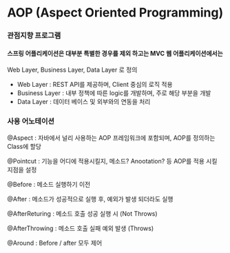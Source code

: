 # AOP (Aspect Oriented Programming)
### 관점지향 프로그램
#### 스프링 어플리케이션은 대부분 특별한 경우를 제외 하고는 MVC 웹 어플리케이션에서는 
  Web Layer, Business Layer, Data Layer 로 정의
- Web Layer : REST API를 제공하며, Client 중심의 로직 적용
- Business Layer : 내부 정책에 따른 logic를 개발하며, 주로 해당 부분을 개발
- Data Layer : 데이터 베이스 및 외부와의 연동을 처리


### 사용 어노테이션

@Aspect : 자바에서 널리 사용하는 AOP 프레임워크에 포함되며, AOP를 정의하는 Class에 할당

@Pointcut : 기능을 어디에 적용시킬지, 메소드? Anootation? 등 AOP를 적용 시킬 지점을 설정

@Before : 메소드 실행하기 이전

@After : 메소드가 성공적으로 실행 후, 예외가 발생 되더라도 실행

@AfterReturing : 메소드 호출 성공 실행 시 (Not Throws)

@AfterThrowing : 메소드 호출 실패 예외 발생 (Throws)

@Around : Before / after 모두 제어

